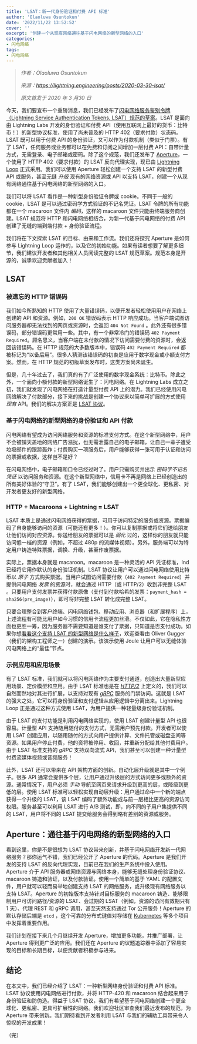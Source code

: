 ```yaml
---
title: 'LSAT：新一代身份验证和付费 API 标准'
author: 'Olaoluwa Osuntokun'
date: '2022/11/22 13:52:52'
cover: ''
excerpt: '创建一个从现有网络通往基于闪电网络的新型网络的入口'
categories:
- 闪电网络
tags:
- 闪电网络
---
```



> *作者：Olaoluwa Osuntokun*
>
> *来源：<https://lightning.engineering/posts/2020-03-30-lsat/>*
>
> *原文首发于 2020 年 3 月30 日*



今天，我们要宣布一个重磅消息，我们已经发布了[闪电网络服务鉴别令牌（Lightning Service Authentication Tokens, LSAT）规范的草案](http://lsat.tech/)。LSAT 是面向由 Lightning Labs 开发的身份验证和付费 API（使用互联网上最好的货币：比特币！）的新型协议标准，使用了尚未普及的 HTTP 402（要求付款）状态码。LSAT 既可以用于付费 API 的身份验证，又可以作为付款机制（类似于门票）。有了 LSAT，任何服务或业务都可以在免费和订阅之间增加一层付费 API：自带计量方式，无需登录、电子邮箱或密码。除了这个规范，我们还发布了 [Aperture](https://github.com/lightninglabs/aperture)，一个使用了 HTTP 402（要求付款）的 LSAT 反向代理实现，现已由 [Lightning Loop](https://lightning.engineering/loop) 正式采用。我们可以使用 Aperture 轻松创建一个支持 LSAT 的新型付费 API 或服务，甚至无缝 *升级* 现有的网络资源或 API 以支持 LSAT，创建一个从现有网络通往基于闪电网络的新型网络的入口。

我们可以将 LSAT 看作是一种新型身份验证令牌或 cookie。不同于一般的 cookie，LSAT 是可以通过密码学方式验证的不记名凭证。LSAT 令牌的所有功能都在一个 macaroon 文件内 *编码*，这样的 macaroon 文件只能由终端服务商创建。LSAT 规范将 HTTP 和闪电网络相结合，为新一代基于闪电网络的付费 API 创建了无缝的端到端付款 + 身份验证流程。

我们将在下文探索 LSAT 的目标、由来和工作流。我们还将探究 Aperture 是如何参与 Lightning Loop 运作的，以及它的初始功能。如果有读者想要了解更多细节，我们建议开发者和其他相关人员阅读完整的 LSAT 规范草案。规范本身是开源的，诚挚欢迎贡献者加入！

## LSAT

### 被遗忘的 HTTP 错误码

我们如今所熟知的 HTTP 使用了大量错误码，以便开发者轻松使用用户在网络上创建的 API 和资源。例如，`200 OK` 错误码表示 HTTP 响应成功。当客户端试图访问服务器却无法找到的网页或资源时，会返回 `404 Not Found` 。此外还有很多错误码，部分错误码更常用一些。其中，有一个非常冷门的错误码 `402 Payment Required`。顾名思义，当客户端在未付款的情况下访问需要付费的资源时，会返回该错误码。在 HTTP 规范的大多数版本中，错误码 `402 Payment Required` 都被标记为“以备后用”。很多人猜测该错误码的初衷是应用于数字现金或小额支付方案。然而，在 HTTP 规范的初版草案发布时，这类方案尚未诞生。

但是，几十年过去了，我们真的有了广泛使用的数字现金系统：比特币。除此之外，一个面向小额付款的新型网络诞生了：闪电网络。在 Lightning Labs 成立之初，我们就发现了闪电网络在打造计量型付费 API 上的潜力。我们已经使用闪电网络解决了付款部分，接下来的挑战是创建一个协议来以简单可扩展的方式使用 *现有* API。我们的解决方案正是 [LSAT 协议](https://lsat.tech/)。

### 基于闪电网络的新型网络的身份验证和 API 付款

闪电网络有望成为访问网络服务和资源的标准支付方式。在这个新型网络中，用户不会被铺天盖地的网络广告滋扰，也无需泄露自己的电子邮箱，让自己一辈子遭受垃圾邮件的跟踪轰炸；付费购买一项服务后，用户能够获得一张可用于认证和访问的票据或收据，这样岂不是好？

在闪电网络中，电子邮箱和口令已经过时了。用户只需购买并出示 *密码学不记名凭证* 以访问服务和资源。在这个新型网络中，信用卡不再是网络上已经创造出的所有美好体验的“守卫”。有了 LSAT，我们能够创建出一个更全球化、更私密、对开发者更友好的新型网络。 

### HTTP + Macaroons + Lightning = LSAT

LSAT 本质上是通过闪电网络获得的票据，可用于访问特定的服务或资源。票据编码了自身能够访问的资源（可能还有更多！）。你可以复制票据或将它们送给朋友让他们访问对应资源。你送给朋友的票据可以是 *弱化* 过的，这样你的朋友就只能访问低一档的资源（例如，不超过 480p 的流媒体视频）。另外，服务端可以为特定用户铸造特殊票据，调换、升级，甚至作废票据。

实际上，票据本身就是 macaroon。macaroon 是一种灵活的 API 凭证标准，Ind 已经将它用作默认的身份验证机制。LSAT 协议让用户可以通过闪电网络使用比特币以 *原子* 方式购买票据。当用户试图访问需要付款（`402 Payment Required`）并提供闪电网络 *发票* 的资源时，就会通过 HTTP（或 HTTP/2）收到非完整 LSAT 。只要用户支付发票并获得付款原像（支付到付款哈希的发票：`payment_hash = sha256(pre_image)`），即可将非完整 LSAT 转化成完整 LSAT。

只要合理整合到客户终端、闪电网络钱包、移动应用、浏览器（和扩展程序）上，上述流程有可能比用户如今习惯的信用卡流程更加丝滑。不仅如此，它在隐私性方面也更胜一筹，因为服务器不需要知道是谁支付了票据，只知道是否支付成功。如果你想[看看这个支持 LSAT 的新型网络是什么样子](https://twitter.com/roasbeef/status/1190098624010522624?s=20)，欢迎查看由 Oliver Gugger（我们的架构工程师之一）创建的演示。该演示使用 Joule 让用户可以无缝体验闪电网络上的“最佳”节点。 

### 示例应用和应用场景

有了 LSAT 标准，我们就可以将闪电网络作为主要支付通道，创造出大量新型应用场景、定价模型和应用。由于 LSAT 标准也是在 [*HTTP/2*](https://en.wikipedia.org/wiki/HTTP/2) 上定义的，我们可以自然而然地对其进行扩展，以支持对现有 [*gRPC*](https://grpc.io/) 服务的门禁访问。这就是 LSAT 的强大之处，它可以将身份验证和支付逻辑从应用逻辑中分离出来。Lightning Loop 正是通过这种方式使用 LSAT，为用户提供一种轻量级身份验证机制。

由于 LSAT 的支付功能是利用闪电网络实现的，使用 LSAT 创建计量型 API 也很容易。计量型 API 支持随用随付的支付方式，无需用户预先付款。开发者可以使用 LSAT 创建应用，以随用随付的方式向用户提供计算、文件托管或磁盘空间等资源。如果用户停止付费，他的资将被停用、收回，并重新分配给其他付费用户。由于 LSAT 标准支持的 *gRPC* 支持双向流式 API，我们甚至可以创建一种计量型付费流媒体视频或音频服务！

此外，LSAT 还可以带来在 API 架构方面的创新。自动化层升级就是其中一个例子。很多 API 通常会提供多个层，让用户通过升级层的方式访问更多或额外的资源。通常情况下，用户必须 *手动* 导航至网页来请求升级到更高的层，或降级到更低的层。使用 LSAT 标准可以轻松实现自动层升级：用户通过命中一个新的端点获得一个升级的 LSAT，该 LSAT 编码了额外功能或与前一层相比更高的资源访问权限。服务甚至可以利用 LSAT 进行 A/B 测试，即，向不同的子用户集提供不同的 LSAT，用户将不同的 LSAT 提交给服务会得到略有差别的资源或服务。

## Aperture：通往基于闪电网络的新型网络的入口

看到这里，你是不是很想为 LSAT 协议带来创新，并基于闪电网络开发新一代网络服务？那你运气不错，我们已经公开了 Aperture 的代码。Aperture 是我们开发的支持 LSAT 的反向代理实现，目前已在我们的生产系统中投入使用。Aperture 介于 API 服务器或网络资源与网络本身，能够无缝处理身份验证协议、macaroon 铸造和验证，以及付款验证。使用一个简单的基于 YAML 的配置文件，用户就可以轻而易举地创建支持 LSAT 的网络服务，或升级现有网络服务以支持 LSAT。Aperture 的初始版本支持针对目标服务的 macaroon 铸造、能够限制用户可访问路径/资源的 LSAT、会过期的 LSAT（例如，资源的访问有效期只有 1 天）、代理 REST 和 gRPC 调用，甚至天然支持通过 Tor 公开服务！Aperture 的默认存储后端是 `etcd` ，这个可靠的分布式键值对存储在 [Kubernetes](https://kubernetes.io/) 等多个项目中发挥着重要作用。 

我们计划在接下来几个月继续开发 Aperture，增加更多功能，并推广部署，让 Aperture 得到更广泛的应用。我们还在 Aperture 的议题追踪器中添加了容易实现的目标和长期目标，以便贡献者积极参与进来。

## 结论

在本文中，我们已经介绍了 LSAT：一种新型网络身份验证和付费 API 标准。LSAT 协议使用闪电网络进行付款，并将 HTTP-420 和 macaroon 结合起来用于身份验证和防伪造。得益于 LSAT 协议，我们有希望基于闪电网络创建一个更全球化、更私密、更具可扩展性的网络。我们欢迎社区审查我们最近发布的规范，为 Aperture 带来创新。我们期待看到开发者利用 LSAT 与我们的辅助工具带来令人惊叹的开发成果！

（完）